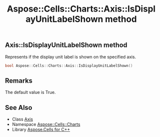 ﻿---
title: Aspose::Cells::Charts::Axis::IsDisplayUnitLabelShown method
linktitle: IsDisplayUnitLabelShown
second_title: Aspose.Cells for C++ API Reference
description: 'Aspose::Cells::Charts::Axis::IsDisplayUnitLabelShown method. Represents if the display unit label is shown on the specified axis in C++.'
type: docs
weight: 5000
url: /cpp/aspose.cells.charts/axis/isdisplayunitlabelshown/
---
## Axis::IsDisplayUnitLabelShown method


Represents if the display unit label is shown on the specified axis.

```cpp
bool Aspose::Cells::Charts::Axis::IsDisplayUnitLabelShown()
```

## Remarks


The default value is True.
## See Also

* Class [Axis](../)
* Namespace [Aspose::Cells::Charts](../../)
* Library [Aspose.Cells for C++](../../../)

